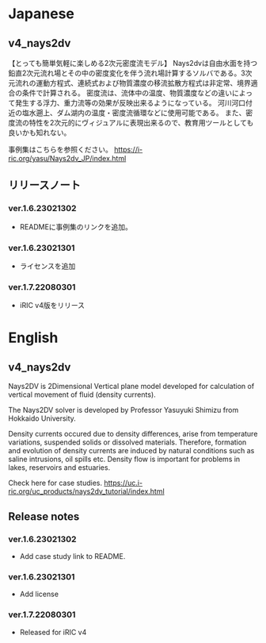 # Japanese
## v4_nays2dv 
【とっても簡単気軽に楽しめる2次元密度流モデル】
Nays2dvは自由水面を持つ鉛直2次元流れ場とその中の密度変化を伴う流れ場計算するソルバである。3次元流れの運動方程式、連続式および物質濃度の移流拡散方程式は非定常、境界適合の条件で計算される。
密度流は、流体中の温度、物質濃度などの違いによって発生する浮力、重力流等の効果が反映出来るようになっている。
河川河口付近の塩水遡上、ダム湖内の温度・密度流循環などに使用可能である。
また、密度流の特性を2次元的にヴィジュアルに表現出来るので、教育用ツールとしても良いかも知れない。

事例集はこちらを参照ください。
https://i-ric.org/yasu/Nays2dv_JP/index.html

## リリースノート
### ver.1.6.23021302
* READMEに事例集のリンクを追加。
### ver.1.6.23021301
* ライセンスを追加
### ver.1.7.22080301
* iRIC v4版をリリース

# English
## v4_nays2dv 
Nays2DV is 2Dimensional Vertical plane model developed for calculation of vertical movement of fluid (density currents).

The Nays2DV solver is developed by Professor Yasuyuki Shimizu from Hokkaido University.

Density currents occured due to density differences, arise from temperature variations, suspended solids or dissolved materials. Therefore, formation and evolution of density currents are induced by natural conditions such as saline intrusions, oil spills etc. Density flow is important for problems in lakes, reservoirs and estuaries.

Check here for case studies.
https://uc.i-ric.org/uc_products/nays2dv_tutorial/index.html

## Release notes
### ver.1.6.23021302
* Add case study link to README.
### ver.1.6.23021301
* Add license
### ver.1.7.22080301
* Released for iRIC v4

 